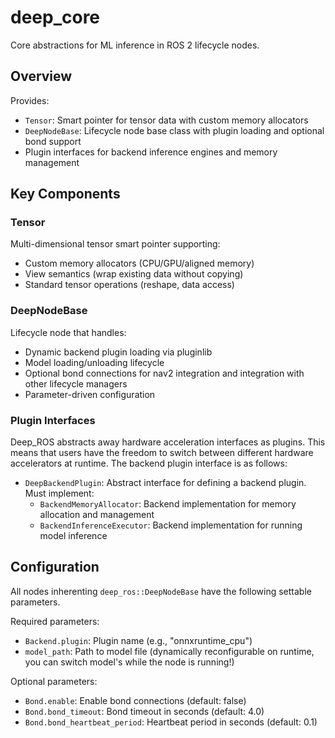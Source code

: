 # deep_core

Core abstractions for ML inference in ROS 2 lifecycle nodes.

## Overview

Provides:
- `Tensor`: Smart pointer for tensor data with custom memory allocators
- `DeepNodeBase`: Lifecycle node base class with plugin loading and optional bond support
- Plugin interfaces for backend inference engines and memory management

## Key Components

### Tensor
Multi-dimensional tensor smart pointer supporting:
- Custom memory allocators (CPU/GPU/aligned memory)
- View semantics (wrap existing data without copying)
- Standard tensor operations (reshape, data access)

### DeepNodeBase
Lifecycle node that handles:
- Dynamic backend plugin loading via pluginlib
- Model loading/unloading lifecycle
- Optional bond connections for nav2 integration and integration with other lifecycle managers
- Parameter-driven configuration

### Plugin Interfaces
Deep_ROS abstracts away hardware acceleration interfaces as plugins. This means that users have the
freedom to switch between different hardware accelerators at runtime. The backend plugin interface is
as follows:
- `DeepBackendPlugin`: Abstract interface for defining a backend plugin. Must implement:
  - `BackendMemoryAllocator`: Backend implementation for memory allocation and management
  - `BackendInferenceExecutor`: Backend implementation for running model inference

## Configuration

All nodes inherenting `deep_ros::DeepNodeBase` have the following settable parameters.

Required parameters:
- `Backend.plugin`: Plugin name (e.g., "onnxruntime_cpu")
- `model_path`: Path to model file (dynamically reconfigurable on runtime,
you can switch model's while the node is running!)

Optional parameters:
- `Bond.enable`: Enable bond connections (default: false)
- `Bond.bond_timeout`: Bond timeout in seconds (default: 4.0)
- `Bond.bond_heartbeat_period`: Heartbeat period in seconds (default: 0.1)
